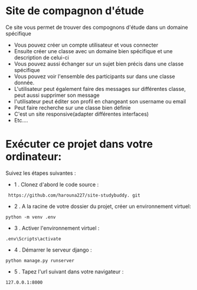 # Site de compagnon d'étude
Ce site vous permet de trouver des compognons d'étude dans un domaine spécifique
* Vous pouvez créer un compte utilisateur et vous connecter
* Ensuite créer une classe avec un domaine bien spécifique et une description de celui-ci
* Vous pouvez aussi échanger sur un sujet bien précis dans une classe spécifique
* Vous pouvez voir l'ensemble des participants sur dans une classe donnée.
* L'utilisateur peut également faire des messages sur différentes classe, peut aussi supprimer son message
* l'utilisateur peut éditer son profil en changeant son username ou email
* Peut faire recherche sur une classe bien définie
* C'est un site responsive(adapter différentes interfaces)
* Etc....
# Exécuter ce projet dans votre ordinateur:
Suivez les étapes suivantes : 
* 1 . Clonez d'abord le code source :
```
 https://github.com/harouna227/site-studybuddy. git
```
* 2 . A la racine de votre dossier du projet, créer un environnement virtuel:
```
python -m venv .env
```
* 3 . Activer l'environnement virtuel : 
    
``` 
.env\Scripts\activate
```
* 4 . Démarrer le serveur django :
```
python manage.py runserver
```
* 5 . Tapez l'url suivant dans votre navigateur :
```
127.0.0.1:8000
```